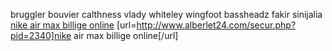 bruggler bouvier calthness vlady whiteley wingfoot bassheadz fakir sinijalia
 <a href="http://www.alberlet24.com/secur.php?pid=2340" >nike air max billige online</a>
[url=http://www.alberlet24.com/secur.php?pid=2340]nike air max billige online[/url]